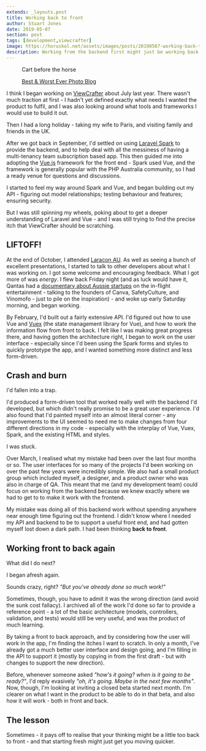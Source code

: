 ```yaml
---
extends: _layouts.post
title: Working back to front
author: Stuart Jones
date: 2019-05-07
section: post
tags: [development,viewcrafter]
image: https://horuskol.net/assets/images/posts/20190507-working-back-to-front--cart-before-horse.jpg
description: Working from the backend first might just be working back to front.
---
```


<figure>
<img src="/assets/images/posts/20190507-working-back-to-front--cart-before-horse.jpg" alt="">
<figcaption>Cart before the horse</figcaption>
<p><a href="http://bestandworstever.blogspot.com/2013/01/worst-thing-to-put-before-horse-ever.html">Best & Worst Ever Photo Blog</a></p>
</figure>

I think I began working on [ViewCrafter](https://viewcrafter.com/) about July last year. There wasn't much
traction at first - I hadn't yet defined exactly what needs I wanted the product to fulfil, and I was also
looking around what tools and frameworks I would use to build it out.

Then I had a long holiday - taking my wife to Paris, and visiting family and friends in the UK.

After we got back in September, I'd settled on using [Laravel Spark](https://spark.laravel.com/) to provide the 
backend, and to help deal with all the messiness of having a multi-tenancy team subscription based app. This then 
guided me into adopting the [Vue.js](https://vuejs.org/) framework for the front end - Spark used Vue, and the 
framework is generally popular with the PHP Australia community, so I had a ready venue for questions and discussions.

I started to feel my way around Spark and Vue, and began building out my API - figuring out model relationships;
testing behaviour and features; ensuring security.

But I was still spinning my wheels, poking about to get a deeper understanding of Laravel and Vue - and I was still 
trying to find the precise itch that ViewCrafter should be scratching.

## LIFTOFF!

At the end of October, I attended [Laracon AU](https://laracon.com.au/). As well as seeing a bunch of excellent
presentations, I started to talk to other developers about what I was working on. I got some welcome and encouraging 
feedback. What I got more of was _energy_. I flew back Friday night (and as luck would have it, Qantas had a 
[documentary about Aussie startups](https://www.thenewhustlemovie.com/) on the in-flight entertainment - talking to 
the founders of Canva, SafetyCulture, and Vinomofo - just to pile on the inspiration) - and woke up early Saturday 
morning, and began working.

By February, I'd built out a fairly extensive API. I'd figured out how to use Vue and [Vuex](https://vuex.vuejs.org/) 
(the state management library for Vue), and how to work the information flow from front to back. I felt like I was 
making great progress there, and having gotten the architecture right, I began to work on the user interface - 
especially since I'd been using the Spark forms and styles to quickly prototype the app, and I wanted something 
more distinct and less form-driven.

## Crash and burn

I'd fallen into a trap.

I'd produced a form-driven tool that worked really well with the backend I'd developed, but which didn't really
promise to be a great user experience. I'd also found that I'd painted myself into
an almost literal corner - any improvements to the UI seemed to need me to make changes from four different directions
in my code - especially with the interplay of Vue, Vuex, Spark, and the existing HTML and styles.

I was stuck.

Over March, I realised what my mistake had been over the last four months or so. The user interfaces for so many of
the projects I'd been working on over the past few years were incredibly simple. We also had a small product group 
which included myself, a designer, and a product owner who was also in charge of QA. This meant that me (and my 
development team) could focus on working from the backend because we knew exactly where we had to get to to make it
work with the frontend.

My mistake was doing all of this backend work without spending anywhere near enough time figuring out the frontend. I
didn't know where I needed my API and backend to be to support a useful front end, and had gotten myself lost down
a dark path. I had been thinking __back to front__.

## Working front to back again

What did I do next?

I began afresh again.

Sounds crazy, right? _"But you've already done so much work!"_ 

Sometimes, though, you have to admit it was the wrong direction (and avoid the sunk cost fallacy). I archived all 
of the work I'd done so far to provide a reference point - a lot of the basic architecture (models, controllers, 
validation, and tests) would still be very useful, and was the product of much learning.

By taking a front to back approach, and by considering how the user will work in the app, I'm finding the itches I
want to scratch. In only a month, I've already got a much better user interface and design going, and I'm filling in 
the API to support it (mostly by copying in from the first draft - but with changes to support the new direction).

Before, whenever someone asked _"how's it going? when is it going to be ready?"_, I'd reply evasively _"oh, 
it's going. Maybe in the next few months"_. Now, though, I'm looking at inviting a closed beta started next month. 
I'm clearer on what I want in the product to be able to do in that beta, and also how it will work - both in front and 
back.

## The lesson

Sometimes - it pays off to realise that your thinking might be a little too back to front - and that starting fresh
might just get you moving quicker.